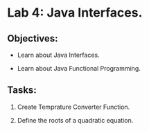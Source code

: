 # Lab 4: Java Interfaces.

## Objectives:

- Learn about Java Interfaces.

- Learn about Java Functional Programming.

## Tasks:

1. Create Temprature Converter Function.

2. Define the roots of a quadratic equation.
